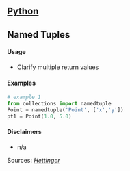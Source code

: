 ## [Python](.\python.html)
## Named Tuples

#### Usage

* Clarify multiple return values

#### Examples

```python
# example 1
from collections import namedtuple
Point = namedtuple('Point', ['x','y'])
pt1 = Point(1.0, 5.0)
```

#### Disclaimers

* n/a

Sources: [_Hettinger_](https://youtu.be/OSGv2VnC0go)